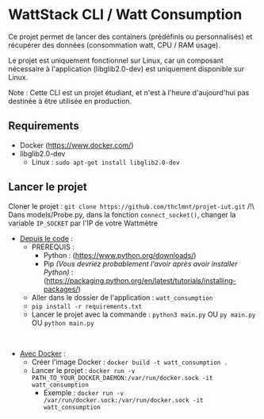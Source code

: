 # **WattStack CLI / Watt Consumption**

Ce projet permet de lancer des containers (prédéfinis ou personnalisés) et récupérer des données (consommation watt, CPU / RAM usage).

Le projet est uniquement fonctionnel sur Linux, car un composant nécessaire à l'application (libglib2.0-dev) est uniquement disponible sur Linux.

Note : Cette CLI est un projet étudiant, et n'est à l'heure d'aujourd'hui pas destinée à être utilisée en production.

## **Requirements**

- Docker (https://www.docker.com/)
- libglib2.0-dev
  - Linux : `sudo apt-get install libglib2.0-dev`

## **Lancer le projet**

Cloner le projet : `git clone https://github.com/thclmnt/projet-iut.git`
/!\ Dans models/Probe.py, dans la fonction `connect_socket()`, changer la variable `IP_SOCKET` par l'IP de votre Wattmètre

- <u>Depuis le code</u> :
  - PREREQUIS :
    - Python : (https://www.python.org/downloads/)
    - Pip _(Vous devriez probablement l'avoir après avoir installer Python)_ : (https://packaging.python.org/en/latest/tutorials/installing-packages/)
  - Aller dans le dossier de l'application : `watt_consumption`
  - `pip install -r requirements.txt`
  - Lancer le projet avec la commande : `python3 main.py` OU `py main.py` OU `python main.py`

<br>

- <u>Avec Docker</u> :
  - Créer l'image Docker : `docker build -t watt_consumption .`
  - Lancer le projet : `docker run -v PATH_TO_YOUR_DOCKER_DAEMON:/var/run/docker.sock -it watt_consumption`
    - Exemple : `docker run -v /var/run/docker.sock:/var/run/docker.sock -it watt_consumption`

